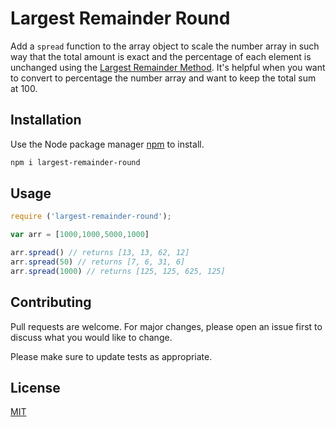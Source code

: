 # Largest Remainder Round
Add a `spread`  function to the array object to scale the number array in such way that the total amount is exact and the percentage of each element is unchanged using the [Largest Remainder Method](https://en.wikipedia.org/wiki/Largest_remainder_method). It's helpful when you want to convert to percentage the number array and want to keep the total sum at 100.


## Installation

Use the Node package manager [npm](https://www.npmjs.com/package/largest-remainder-round) to install.

```bash
npm i largest-remainder-round
```

## Usage

```javascript
require ('largest-remainder-round');

var arr = [1000,1000,5000,1000]

arr.spread() // returns [13, 13, 62, 12]
arr.spread(50) // returns [7, 6, 31, 6]
arr.spread(1000) // returns [125, 125, 625, 125]

```

## Contributing
Pull requests are welcome. For major changes, please open an issue first to discuss what you would like to change.

Please make sure to update tests as appropriate.

## License
[MIT](https://choosealicense.com/licenses/mit/)
